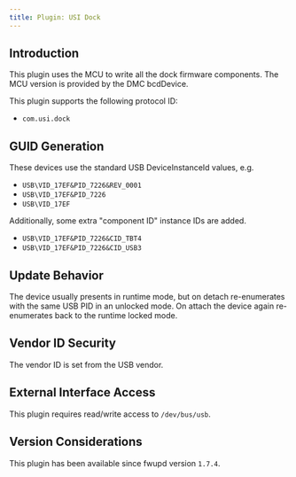 ```yaml
---
title: Plugin: USI Dock
---
```


## Introduction

This plugin uses the MCU to write all the dock firmware components. The MCU version
is provided by the DMC bcdDevice.

This plugin supports the following protocol ID:

* `com.usi.dock`

## GUID Generation

These devices use the standard USB DeviceInstanceId values, e.g.

* `USB\VID_17EF&PID_7226&REV_0001`
* `USB\VID_17EF&PID_7226`
* `USB\VID_17EF`

Additionally, some extra "component ID" instance IDs are added.

* `USB\VID_17EF&PID_7226&CID_TBT4`
* `USB\VID_17EF&PID_7226&CID_USB3`

## Update Behavior

The device usually presents in runtime mode, but on detach re-enumerates with
the same USB PID in an unlocked mode. On attach the device again re-enumerates
back to the runtime locked mode.

## Vendor ID Security

The vendor ID is set from the USB vendor.

## External Interface Access

This plugin requires read/write access to `/dev/bus/usb`.

## Version Considerations

This plugin has been available since fwupd version `1.7.4`.
